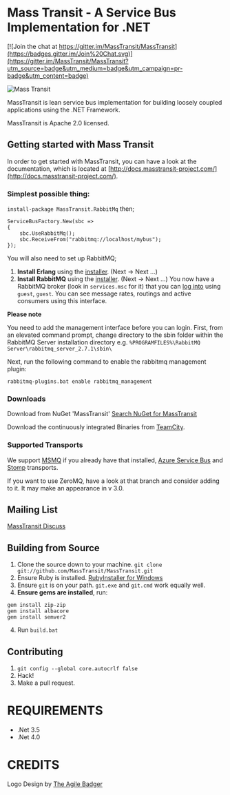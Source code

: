 Mass Transit - A Service Bus Implementation for .NET
=======

[![Join the chat at https://gitter.im/MassTransit/MassTransit](https://badges.gitter.im/Join%20Chat.svg)](https://gitter.im/MassTransit/MassTransit?utm_source=badge&utm_medium=badge&utm_campaign=pr-badge&utm_content=badge)

![Mass Transit](http://www.phatboyg.com/mt-logo.png "Mass Transit")

MassTransit is lean service bus implementation for building loosely coupled applications using the .NET Framework.

MassTransit is Apache 2.0 licensed.

## Getting started with Mass Transit

In order to get started with MassTransit, you can have a look at the documentation, which is located at [http://docs.masstransit-project.com/](http://docs.masstransit-project.com/).

### Simplest possible thing:

`install-package MassTransit.RabbitMq` then;

```
ServiceBusFactory.New(sbc =>
{
	sbc.UseRabbitMq();
	sbc.ReceiveFrom("rabbitmq://localhost/mybus");
});
```

You will also need to set up RabbitMQ; 

 1. **Install Erlang** using the [installer](http://www.erlang.org/download.html). (Next -> Next ...)
 2. **Install RabbitMQ** using the [installer](http://www.rabbitmq.com/download.html). (Next -> Next ...) You now have a RabbitMQ broker (look in `services.msc` for it) that you can [log into](http://localhost:55672/#/) using `guest`, `guest`. You can see message rates, routings and active consumers using this interface. 
 
**Please note** 

You need to add the management interface before you can login. First, from an elevated command prompt, change directory to the sbin folder within the RabbitMQ Server installation directory e.g. `%PROGRAMFILES%\RabbitMQ Server\rabbitmq_server_2.7.1\sbin\`

Next, run the following command to enable the rabbitmq management plugin:

	rabbitmq-plugins.bat enable rabbitmq_management 

### Downloads

Download from NuGet 'MassTransit' [Search NuGet for MassTransit](http://nuget.org/packages?q=masstransit)

Download the continuously integrated Binaries from [TeamCity](http://teamcity.codebetter.com/viewType.html?buildTypeId=bt8&tab=buildTypeStatusDiv).

### Supported Transports

We support [MSMQ](http://readthedocs.org/docs/masstransit/en/latest/configuration/quickstart.html) if you already have that installed, [Azure Service Bus](https://github.com/mpsbroadband/MassTransit-AzureServiceBus) and [Stomp](https://github.com/enix/MassTransit-Stomp) transports. 

If you want to use ZeroMQ, have a look at that branch and consider adding to it. It may make an appearance in v 3.0.

## Mailing List

[MassTransit Discuss](http://groups.google.com/group/masstransit-discuss)

## Building from Source

 1. Clone the source down to your machine. 
   `git clone git://github.com/MassTransit/MassTransit.git`
 1. Ensure Ruby is installed. [RubyInstaller for Windows](http://rubyinstaller.org/)
 1. Ensure `git` is on your path. `git.exe` and `git.cmd` work equally well.
 1. **Ensure gems are installed**, run:

```
gem install zip-zip 
gem install albacore
gem install semver2
```

4. Run `build.bat`

## Contributing

 1. `git config --global core.autocrlf false`
 1. Hack!
 1. Make a pull request.
 
# REQUIREMENTS
* .Net 3.5
* .Net 4.0

# CREDITS
Logo Design by [The Agile Badger](http://www.theagilebadger.com)
